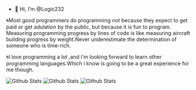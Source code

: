 - 👋 Hi, I’m @Logic232

🌀Most good programmers do programming not because they expect to get paid or get adulation by the public, but because it is fun to program.
Measuring programming progress by lines of code is like measuring aircraft building progress by weight.Never underestimate the determination of someone who is time-rich.

🌀I love programming a lot ,and i'm looking forward to learn other programming languages.Which i know is going to be a great experience for me though.

   
<!---
Logic232/Logic232 is a ✨ special ✨ repository because its `README.md` (this file) appears on your GitHub profile.
You can click the Preview link to take a look at your changes.
--->
![Github Stats](https://github-readme-stats.vercel.app/api?username=Logic232&theme=merko)   ![Github Stats](http://github-readme-streak-stats.herokuapp.com?user=Logic232&theme=merko&amp;date_format=M%20j%5B%2C%20Y%5D) ![Github Stats](https://github-readme-stats.vercel.app/api/top-langs/?username=Logic232&amp;theme=red&amp)









 
